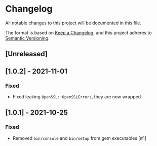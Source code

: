# Changelog
All notable changes to this project will be documented in this file.

The format is based on [Keep a Changelog](https://keepachangelog.com/en/1.0.0/),
and this project adheres to [Semantic Versioning](https://semver.org/spec/v2.0.0.html).

## [Unreleased]

## [1.0.2] - 2021-11-01
### Fixed
- Fixed leaking `OpenSSL::OpenSSLErrors`, they are now wrapped

## [1.0.1] - 2021-10-25
### Fixed
- Removed `bin/console` and `bin/setup` from gem executables [#1]
